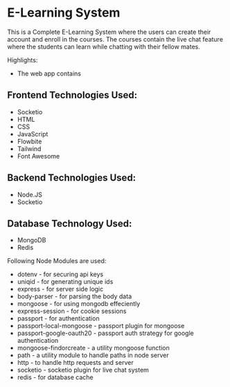 # E-Learning System

This is a Complete E-Learning System where the users can create their account and enroll in the courses. The courses contain the live chat feature where the students can learn while chatting with their fellow mates.

Highlights:
- The web app contains 

## Frontend Technologies Used:
- Socketio
- HTML
- CSS
- JavaScript
- Flowbite
- Tailwind
- Font Awesome

## Backend Technologies Used:
- Node.JS
- Socketio

## Database Technology Used:
- MongoDB
- Redis

Following Node Modules are used:
- dotenv - for securing api keys
- uniqid - for generating unique ids
- express - for server side logic
- body-parser - for parsing the body data
- mongoose - for using mongodb effeciently
- express-session - for cookie sessions
- passport - for authentication
- passport-local-mongoose - passport plugin for mongoose
- passport-google-oauth20 - passport auth strategy for google authentication
- mongoose-findorcreate - a utility mongoose function
- path - a utility module to handle paths in node server
- http - to handle http requests and server
- socketio - socketio plugin for live chat system
- redis - for database cache

